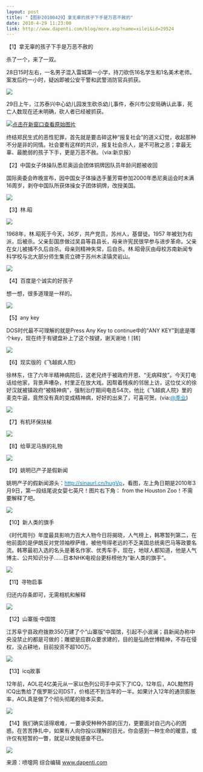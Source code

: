```yaml
---
layout: post
title: "【图卦20100429】拿无辜的孩子下手是万恶不赦的"
date: 2010-4-29 11:23:00
link: http://www.dapenti.com/blog/more.asp?name=xilei&id=29524
---
```


<div class="oblog_text" align="left">
<p>【1】拿无辜的孩子下手是万恶不赦的</p>
<p>杀了一个，来了一双。</p>
<p>28日15时左右，一名男子混入雷城第一小学，持刀砍伤16名学生和1名美术老师。案发后约一小时，疑凶即被公安干警和武警消防官兵抓获。</p>
<p><img style="BORDER-BOTTOM-COLOR: #000000; BORDER-TOP-COLOR: #000000; BORDER-RIGHT-COLOR: #000000; BORDER-LEFT-COLOR: #000000" border="0" src="http://ptimg.org:88/dapenti/1553093c7404/xu8fyaba.jpg"></p>
<p>29日上午，江苏泰兴中心幼儿园发生砍杀幼儿事件，泰兴市公安局确认此事，死亡人数现在还未明确，砍人者已经被抓获。</p>
<p><a href="http://ptimg.org:88/dapenti/8269093c7124/277au6tc.jpg" target="_blank"><img style="BORDER-BOTTOM-COLOR: #000000; BORDER-TOP-COLOR: #000000; BORDER-RIGHT-COLOR: #000000; BORDER-LEFT-COLOR: #000000" title="点击在新窗口查看原始图片" border="0" src="http://ptimg.org:88/dapenti/8269093c7124/277au6tc.jpg" onload="java_script_:if(this.width&gt;500)this.width=500"></a></p>
<p>终结郑民生式的恶性犯罪，首先就是要击碎这种“报复社会”的道义幻觉，收起那种不分是非的同情。社会要有这样的共识，报复社会杀人，是不可赦之恶；拿最无辜、最脆弱的孩子下手，更是万恶不赦。（via:新京报）</p>
<p>【2】中国女子体操队悉尼奥运会团体铜牌因队员年龄问题被收回</p>
<p>国际奥委会昨晚宣布，因中国女子体操选手董芳霄参加2000年悉尼奥运会时未满16周岁，剥夺中国队所获体操女子团体铜牌，改授美国。</p>
<p><img style="BORDER-BOTTOM-COLOR: #000000; BORDER-TOP-COLOR: #000000; BORDER-RIGHT-COLOR: #000000; BORDER-LEFT-COLOR: #000000" border="0" src="http://ptimg.org:88/dapenti/4379093c74db/yg5fog4n.jpg"></p>
<p>【3】林.昭</p>
<p><img style="BORDER-BOTTOM-COLOR: #000000; BORDER-TOP-COLOR: #000000; BORDER-RIGHT-COLOR: #000000; BORDER-LEFT-COLOR: #000000" border="0" src="http://ptimg.org:88/dapenti/2617293c761f/o8e0mg6d.jpg"></p>
<p>1968年，林.昭死于今天，36岁，共产党员，苏州人，基督徒。1957 年被划为右派，后被杀。父亲彭国彦做过吴县等县县长，母亲许宪民很早参与进步革命。父亲在女儿被捕不久后自杀。母亲则精神失常，后自杀。林.昭骨灰由母校苏南新闻专科学校与北大部分师生集资立碑于苏州木渎镇灵岩山。</p>
<p><img style="BORDER-BOTTOM-COLOR: #000000; BORDER-TOP-COLOR: #000000; BORDER-RIGHT-COLOR: #000000; BORDER-LEFT-COLOR: #000000" border="0" src="http://ptimg.org:88/dapenti/2142993c7621/v00uoqra.jpg"></p>
<p>【4】百度是个诚实的好孩子</p>
<p>想一想，很多道理是一样的。</p>
<p><img style="BORDER-BOTTOM-COLOR: #000000; BORDER-TOP-COLOR: #000000; BORDER-RIGHT-COLOR: #000000; BORDER-LEFT-COLOR: #000000" border="0" src="http://ptimg.org:88/dapenti/9967293c76c0/cr7v7fof.jpg"></p>
<p>【5】any key</p>
<p>DOS时代最不可理解的就是Press Any Key to continue中的“ANY KEY”到底是哪个key，现在终于有键盘补上了这个按键，谢天谢地！[转] </p>
<p><img style="BORDER-BOTTOM-COLOR: #000000; BORDER-TOP-COLOR: #000000; BORDER-RIGHT-COLOR: #000000; BORDER-LEFT-COLOR: #000000" border="0" src="http://ptimg.org:88/dapenti/3172993c772c/ixoqse6x.jpg"></p>
<p>【6】现实版的《飞越疯人院》</p>
<p>徐林东，住了六年半精神病院后，这老兄终于被政府开恩、“无病释放”。今天打电话给他家，背景声嘈杂，村里正在放大戏。因帮着残疾的邻居上访，这位仗义的徐好汉就被镇政府“被精神病”，强制治疗期间电击54次，他比《飞越疯人院》里的麦克牛逼，竟然没有真的变成精神病，好好的出来了，可喜可贺。(via:<a href="http://t.sina.com.cn/1428546035"><font color="#0082cb">@季业</font></a>)</p>
<p><img style="BORDER-BOTTOM-COLOR: #000000; BORDER-TOP-COLOR: #000000; BORDER-RIGHT-COLOR: #000000; BORDER-LEFT-COLOR: #000000" border="0" src="http://ptimg.org:88/dapenti/3506693c7828/nnkqrfk8.jpg"></p>
<p>【7】有机环保扶梯</p>
<p><img style="BORDER-BOTTOM-COLOR: #000000; BORDER-TOP-COLOR: #000000; BORDER-RIGHT-COLOR: #000000; BORDER-LEFT-COLOR: #000000" border="0" src="http://ptimg.org:88/dapenti/6247793c78c1/3p9j3twn.jpg"></p>
<p>【8】给草泥马族的礼物</p>
<p><img style="BORDER-BOTTOM-COLOR: #000000; BORDER-TOP-COLOR: #000000; BORDER-RIGHT-COLOR: #000000; BORDER-LEFT-COLOR: #000000" border="0" src="http://ptimg.org:88/dapenti/5105993c790e/jpns27sh.jpg"></p>
<p>【9】姚明已产子是假新闻</p>
<p>姚明产子的假新闻源头：<a href="http://sinaurl.cn/hugVp" target="_blank"><font color="#0082cb">http://sinaurl.cn/hugVp</font></a>，看图，左上角日期是2010年3月9日，第一段结尾说女婴七英尺！图片右下角： from the Houston Zoo！不需要解释了吧。</p>
<p><img style="BORDER-BOTTOM-COLOR: #000000; BORDER-TOP-COLOR: #000000; BORDER-RIGHT-COLOR: #000000; BORDER-LEFT-COLOR: #000000" border="0" src="http://ptimg.org:88/dapenti/9996793c79ee/nng68e07.jpg"></p>
<p>【10】新人类的旗手</p>
<p>《时代周刊》年度最具影响力百大人物今日将揭晓，人气榜上，韩寒暂列第二，在他前面的是伊朗反对党领袖穆萨维，被他甩得老远的不乏美国总统奥巴马等政要名流。韩寒最初入选的名头是著名作家、优秀车手，现在，地球人都知道，他是人气博主、公共知识分子……日本NHK电视台更标榜他为“新人类的旗手”。</p>
<p><img style="BORDER-BOTTOM-COLOR: #000000; BORDER-TOP-COLOR: #000000; BORDER-RIGHT-COLOR: #000000; BORDER-LEFT-COLOR: #000000" border="0" src="http://ptimg.org:88/dapenti/7156393c7a87/rah4qpsj.jpg"></p>
<p>【11】寻物启事</p>
<p>归还内存条即可，无需相机和解释</p>
<p><img style="BORDER-BOTTOM-COLOR: #000000; BORDER-TOP-COLOR: #000000; BORDER-RIGHT-COLOR: #000000; BORDER-LEFT-COLOR: #000000" border="0" src="http://ptimg.org:88/dapenti/4966093c7b10/2jyog8il.jpg"></p>
<p>【12】山寨版·中国馆</p>
<p>江苏阜宁县政府拨款350万建了个“山寨版”中国馆，引起不小波澜；县新闻办称中央没禁止的都是可做的；雕塑是应群众要求建的，目的是弘扬世博精神，不存在侵权，没占耕地，目前投资不超100万。</p>
<p><img style="BORDER-BOTTOM-COLOR: #000000; BORDER-TOP-COLOR: #000000; BORDER-RIGHT-COLOR: #000000; BORDER-LEFT-COLOR: #000000" border="0" src="http://ptimg.org:88/dapenti/2825093c7b75/bsj0zee2.jpg"></p>
<p>【13】icq故事</p>
<p>12年前，AOL花4亿美元从一家以色列公司手中买下了ICQ，12年后，AOL黯然将ICQ出售给了俄罗斯公司DST，价格还不到当年的一半。如果计入12年的通货膨胀率，AOL真是做了个彻头彻尾的赔本买卖。</p>
<p><img style="BORDER-BOTTOM-COLOR: #000000; BORDER-TOP-COLOR: #000000; BORDER-RIGHT-COLOR: #000000; BORDER-LEFT-COLOR: #000000" border="0" src="http://ptimg.org:88/dapenti/3114193c7c16/p03f8n0j.jpg"></p>
<p>【14】我们确实活得艰难，一要承受种种外部的压力，更要面对自己内心的困惑。在苦苦挣扎中，如果有人向你投以理解的目光，你会感到一种生命的暖意，或许仅有短暂的一瞥，就足以使我感奋不已。</p>
<p><img style="BORDER-BOTTOM-COLOR: #000000; BORDER-TOP-COLOR: #000000; BORDER-RIGHT-COLOR: #000000; BORDER-LEFT-COLOR: #000000" border="0" src="http://ptimg.org:88/dapenti/9202893c7caa/zpzwaks7.jpg"></p>
<p>来源：喷嚏网 综合编辑 <a href="http://www.dapenti.com/">www.dapenti.com</a></p>
</div>